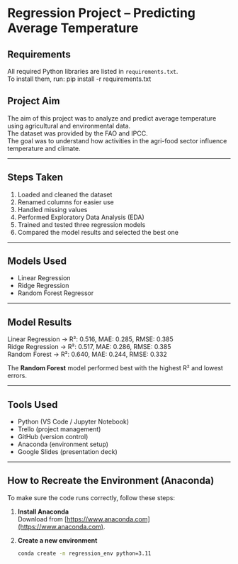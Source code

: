 # Regression Project – Predicting Average Temperature

## Requirements
All required Python libraries are listed in `requirements.txt`.  
To install them, run:
pip install -r requirements.txt


## Project Aim
The aim of this project was to analyze and predict average temperature using agricultural and environmental data.  
The dataset was provided by the FAO and IPCC.  
The goal was to understand how activities in the agri-food sector influence temperature and climate.

---

## Steps Taken
1. Loaded and cleaned the dataset  
2. Renamed columns for easier use  
3. Handled missing values  
4. Performed Exploratory Data Analysis (EDA)  
5. Trained and tested three regression models  
6. Compared the model results and selected the best one  

---

## Models Used
- Linear Regression  
- Ridge Regression  
- Random Forest Regressor  

---

## Model Results
Linear Regression  →  R²: 0.516,  MAE: 0.285,  RMSE: 0.385  
Ridge Regression   →  R²: 0.517,  MAE: 0.286,  RMSE: 0.385  
Random Forest      →  R²: 0.640,  MAE: 0.244,  RMSE: 0.332  

The **Random Forest** model performed best with the highest R² and lowest errors.  

---

## Tools Used
- Python (VS Code / Jupyter Notebook)
- Trello (project management)
- GitHub (version control)
- Anaconda (environment setup)
- Google Slides (presentation deck)

---

## How to Recreate the Environment (Anaconda)
To make sure the code runs correctly, follow these steps:

1. **Install Anaconda**  
   Download from [https://www.anaconda.com](https://www.anaconda.com).

2. **Create a new environment**
   ```bash
   conda create -n regression_env python=3.11
